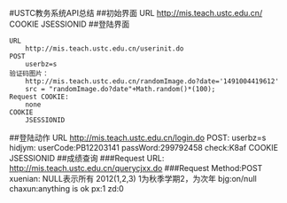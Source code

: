 #USTC教务系统API总结
##初始界面
	URL
		http://mis.teach.ustc.edu.cn/
	COOKIE
		JSESSIONID
##登陆界面

	URL
		http://mis.teach.ustc.edu.cn/userinit.do 
	POST
		userbz=s
	验证码图片：
		http://mis.teach.ustc.edu.cn/randomImage.do?date='1491004419612'
		src = "randomImage.do?date"+Math.random()*(100);
	Request COOKIE:
		none
	COOKIE
		JSESSIONID	
##登陆动作
	URL
		http://mis.teach.ustc.edu.cn/login.do
	POST:
	userbz=s
	hidjym:
	userCode:PB12203141
	passWord:299792458
	check:K8af
	COOKIE
		JSESSIONID
##成绩查询
###Request URL:
http://mis.teach.ustc.edu.cn/querycjxx.do
###Request Method:POST
	xuenian:
		NULL表示所有
		2012(1,2,3)
		1为秋季学期2，为次年
	bjg:on/null
	chaxun:anything is ok
	px:1
	zd:0